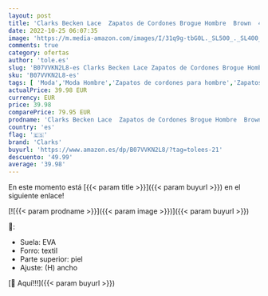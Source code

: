 ```yaml
---
layout: post
title: 'Clarks Becken Lace  Zapatos de Cordones Brogue Hombre  Brown  42 EU'
date: 2022-10-25 06:07:35
image: 'https://m.media-amazon.com/images/I/31q9g-tbG0L._SL500_._SL400_.jpg'
comments: true
category: ofertas
author: 'tole.es'
slug: 'B07VVKN2L8-es Clarks Becken Lace Zapatos de Cordones Brogue Hombre Brown...'
sku: 'B07VVKN2L8-es'
tags: [ 'Moda','Moda Hombre','Zapatos de cordones para hombre','Zapatos para hombre','clarks','zapatos','🇪🇸', ]
actualPrice: 39.98 EUR
currency: EUR
price: 39.98
comparePrice: 79.95 EUR
prodname: 'Clarks Becken Lace  Zapatos de Cordones Brogue Hombre  Brown  42 EU'
country: 'es'
flag: '🇪🇸'
brand: 'Clarks'
buyurl: 'https://www.amazon.es/dp/B07VVKN2L8/?tag=tolees-21'
descuento: '49.99'
average: '39.98'
---
```


En este momento está [{{< param title >}}]({{< param buyurl >}}) en el siguiente enlace!

[![{{< param prodname >}}]({{< param image >}})]({{< param buyurl >}})

🔎:

- Suela: EVA
- Forro: textil
- Parte superior: piel
- Ajuste: (H) ancho

[🛒 Aquí!!!]({{< param buyurl >}})
